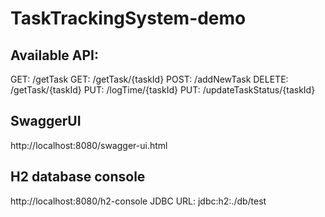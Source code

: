 # TaskTrackingSystem-demo

## Available API:
GET: /getTask
GET: /getTask/{taskId}
POST: /addNewTask
DELETE: /getTask/{taskId}
PUT: /logTime/{taskId}
PUT: /updateTaskStatus/{taskId}

## SwaggerUI
http://localhost:8080/swagger-ui.html
 
## H2 database console
http://localhost:8080/h2-console
JDBC URL: jdbc:h2:./db/test
